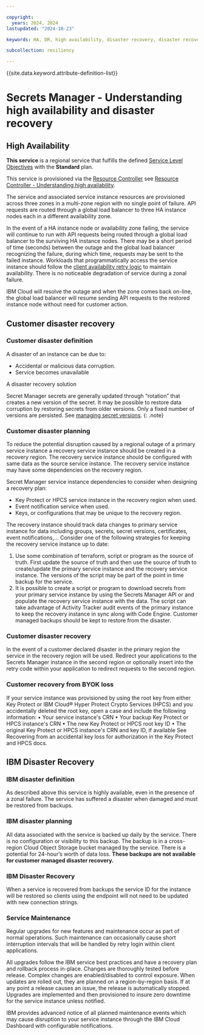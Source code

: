```yaml
---

copyright:
  years: 2024, 2024
lastupdated: "2024-10-23"

keywords: HA, DR, high availability, disaster recovery, disaster recovery plan, disaster event, recovery time objective, recovery point objective

subcollection: resiliency

---
```


{{site.data.keyword.attribute-definition-list}}

# Secrets Manager - Understanding high availability and disaster recovery

## High Availability
**This service** is a regional service that fulfills the defined [Service Level Objectives](/docs/resiliency?topic=resiliency-slo) with the **Standard** plan.

This service is provisioned via the [Resource Controller](/apidocs/resource-controller/resource-controller) see [Resource Controller - Understanding high availability](/docs/doesnotexist).

The service and associated service instance resources are provisioned across three zones in a multi-zone region with no single point of failure. API requests are routed through a global load balancer to three HA instance nodes each in a different availability zone.

In the event of a HA instance node or availability zone failing, the service will continue to run with API requests being routed through a global load balancer to the surviving HA instance nodes. There may be a short period of time (seconds) between the outage and the global load balancer recognizing the failure, during which time, requests may be sent to the failed instance. Workloads that programmatically access the service instance should follow the [client availability retry logic](/docs/doesnotexist) to maintain availability. There is no noticeable degradation of service during a zonal failure.

IBM Cloud will resolve the outage and when the zone comes back on-line, the global load balancer will resume sending API requests to the restored instance node without need for customer action. 

## Customer disaster recovery
### Customer disaster definition
A disaster of an instance can be due to:
- Accidental or malicious data corruption.
- Service becomes unavailable 

A disaster recovery solution

Secret Manager secrets are generally updated through “rotation” that creates a new version of the secret. It may be possible to restore data corruption by restoring secrets from older versions. Only a fixed number of versions are persisted. See [managing secret versions](https://cloud.ibm.com/docs/secrets-manager?topic=secrets-manager-version-history).
{: .note}

### Customer disaster planning
<COMMON> To reduce the potential disruption caused by a regional outage of a primary service instance a recovery service instance should be created in a recovery region. The recovery service instance should be configured with same data as the source service instance. The recovery service instance may have some dependencies on the recovery region.</COMMON>

Secret Manager service instance dependencies to consider when designing a recovery plan:
- Key Protect or HPCS service instance in the recovery region when used.
- Event notification service when used.
- Keys, or configurations that may be unique to the recovery region.

The recovery instance should track data changes to primary service instance for data including groups, secrets, secret versions, certificates, event notifications,... Consider one of the following strategies for keeping the recovery service instance up to date:
1.	Use some combination of terraform, script or program as the source of truth. First update the source of truth and then use the source of truth to create/update the primary service instance and the recovery service instance. The versions of the script may be part of the point in time backup for the service.
2.	It is possible to create a script or program to download secrets from your primary service instance by using the Secrets Manager API or and populate the recovery service instance with the data. The script can take advantage of Activity Tracker audit events of the primary instance to keep the recovery instance in sync along with Code Engine. Customer managed backups should be kept to restore from the disaster.

### Customer disaster recovery
In the event of a customer declared disaster in the primary region the service in the recovery region will be used. Redirect your applications to the Secrets Manager instance in the second region or optionally insert into the retry code within your application to redirect requests to the second region. 

### Customer recovery from BYOK loss
If your service instance was provisioned by using the root key from either Key Protect or IBM Cloud® Hyper Protect Crypto Services (HPCS) and you accidentally deleted the root key, open a case and include the following information:
•	Your service instance's CRN
•	Your backup Key Protect or HPCS instance's CRN
•	The new Key Protect or HPCS root key ID
•	The original Key Protect or HPCS instance's CRN and key ID, if available
See Recovering from an accidental key loss for authorization in the Key Protect and HPCS docs.

## IBM Disaster Recovery
### IBM disaster definition
As described above this service is highly available, even in the presence of a zonal failure. The service has suffered a disaster when damaged and must be restored from backups.

### IBM disaster planning
All data associated with the service is backed up daily by the service. There is no configuration or visibility to this backup.  The backup is in a cross-region Cloud Object Storage bucket managed by the service. There is a potential for 24-hour’s worth of data loss. **These backups are not available for customer managed disaster recovery.**

### IBM Disaster Recovery
When a service is recovered from backups the service ID for the instance will be restored so clients using the endpoint will not need to be updated with new connection strings.

### Service Maintenance
Regular upgrades for new features and maintenance occur as part of normal operations. Such maintenance can occasionally cause short interruption intervals that will be handled by retry login within client applications.

All upgrades follow the IBM service best practices and have a recovery plan and rollback process in-place. Changes are thoroughly tested before release. Complex changes are enabled/disabled to control exposure. When updates are rolled out, they are planned on a region-by-region basis. If at any point a release causes an issue, the release is automatically stopped. Upgrades are implemented and then provisioned to insure zero downtime for the service instance unless notified.

IBM provides advanced notice of all planned maintenance events which may cause disruption to your service instance through the IBM Cloud Dashboard with configurable notifications. 
